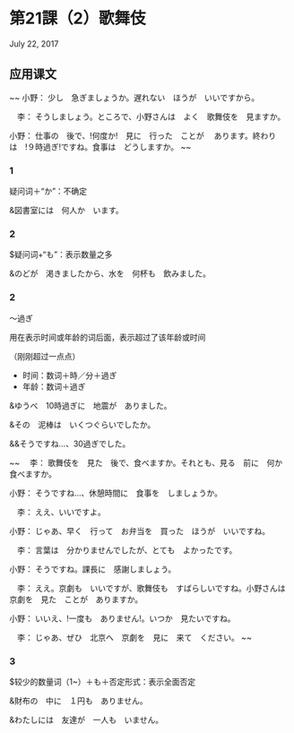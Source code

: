 # 第21課（2）歌舞伎
July 22, 2017

## 应用课文
~~
小野： 少し　急ぎましょうか。遅れない　ほうが　いいですから。

　李： そうしましょう。ところで、小野さんは　よく　歌舞伎を　見ますか。

小野： 仕事の　後で、!何度か!　見に　行った　ことが　 あります。終わりは　!９時過ぎ!ですね。食事は　どうしますか。
~~

### 1
疑问词＋“か”：不确定

&図書室には　何人か　います。

### 2
$疑问词+“も”：表示数量之多

&のどが　渇きましたから、水を　何杯も　飲みました。

### 2
～過ぎ

用在表示时间或年龄的词后面，表示超过了该年龄或时间

（刚刚超过一点点）

- 时间：数词＋時／分＋過ぎ
- 年龄：数词＋過ぎ

&ゆうべ　10時過ぎに　地震が　ありました。

&その　泥棒は　いくつぐらいでしたか。

&&そうですね…、30過ぎでした。

~~
　李： 歌舞伎を　見た　後で、食べますか。それとも、見る　前に　何か　食べますか。

小野： そうですね…、休憩時間に　食事を　しましょうか。

　李： ええ、いいですよ。

小野： じゃあ、早く　行って　お弁当を　買った　ほうが　いいですね。

 

　李： 言葉は　分かりませんでしたが、とても　よかったです。

小野： そうですね。課長に　感謝しましょう。

　李： ええ。京劇も　いいですが、歌舞伎も　すばらしいですね。小野さんは　京劇を　見た　ことが　ありますか。

小野： いいえ、!一度も　ありません!。いつか　見たいですね。

　李： じゃあ、ぜひ　北京へ　京劇を　見に　来て　ください。
~~

### 3
$较少的数量词（1~）＋も＋否定形式：表示全面否定

&財布の　中に　１円も　ありません。

&わたしには　友達が　一人も　いません。
